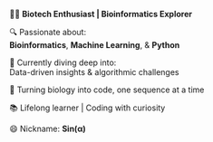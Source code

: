 👨‍🔬 **Biotech Enthusiast | Bioinformatics Explorer**

🔍 Passionate about:  
**Bioinformatics**, **Machine Learning**, & **Python**

🚀 Currently diving deep into:  
Data-driven insights & algorithmic challenges

🧬 Turning biology into code, one sequence at a time

📚 Lifelong learner | Coding with curiosity

😄 Nickname: **Sin(α)**

<!---
Sinusab/Sinusab is a ✨ special ✨ repository because its `README.md` (this file) appears on your GitHub profile.
You can click the Preview link to take a look at your changes.
--->
